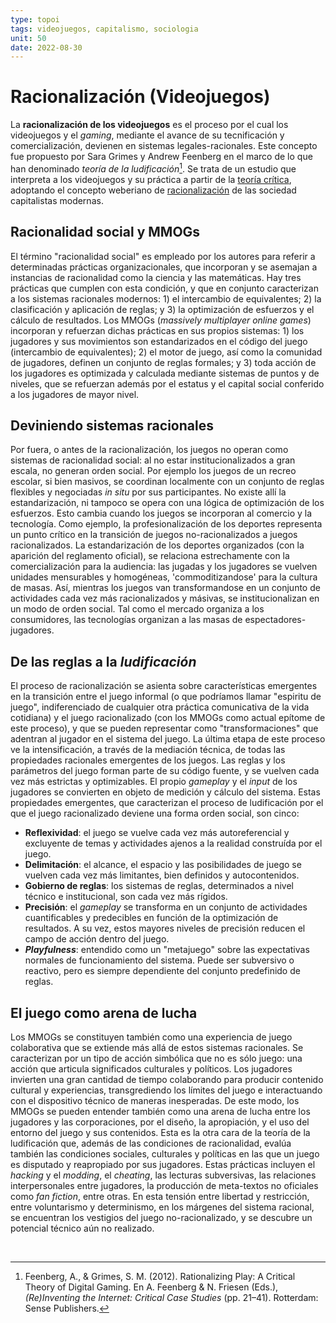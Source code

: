 ```yaml
---
type: topoi
tags: videojuegos, capitalismo, sociologia
unit: 50
date: 2022-08-30
---
```


# Racionalización (Videojuegos)
La **racionalización de los videojuegos** es el proceso por el cual los videojuegos y el *gaming*, mediante el avance de su tecnificación y comercialización, devienen en sistemas legales-racionales. Este concepto fue propuesto por Sara Grimes y Andrew Feenberg en el marco de lo que han denominado *teoría de la ludificación*[^1]. Se trata de un estudio que interpreta a los videojuegos y su práctica a partir de la [teoría crítica](https://es.wikipedia.org/wiki/Teor%C3%ADa_cr%C3%ADtica), adoptando el concepto weberiano de [racionalización](https://es.wikipedia.org/wiki/Racionalizaci%C3%B3n_(sociolog%C3%ADa)) de las sociedad capitalistas modernas.

## Racionalidad social y MMOGs
El término "racionalidad social" es empleado por los autores para referir a determinadas prácticas organizacionales, que incorporan y se asemajan a instancias de racionalidad como la ciencia y las matemáticas. Hay tres prácticas que cumplen con esta condición, y que en conjunto caracterizan a los sistemas racionales modernos: 1) el intercambio de equivalentes; 2) la clasificación y aplicación de reglas; y 3) la optimización de esfuerzos y el cálculo de resultados.
Los MMOGs (*massively multiplayer online games*) incorporan y refuerzan dichas prácticas en sus propios sistemas: 1) los jugadores y sus movimientos son estandarizados en el código del juego (intercambio de equivalentes); 2) el motor de juego, así como la comunidad de jugadores, definen un conjunto de reglas formales; y 3) toda acción de los jugadores es optimizada y calculada mediante sistemas de puntos y de niveles, que se refuerzan además por el estatus y el capital social conferido a los jugadores de mayor nivel.

## Deviniendo sistemas racionales
Por fuera, o antes de la racionalización, los juegos no operan como sistemas de racionalidad social: al no estar institucionalizados a gran escala, no generan orden social. Por ejemplo los juegos de un recreo escolar, si bien masivos, se coordinan localmente con un conjunto de reglas flexibles y negociadas *in situ* por sus participantes. No existe allí la estandarización, ni tampoco se opera con una lógica de optimización de los esfuerzos.
Esto cambia cuando los juegos se incorporan al comercio y la tecnología. Como ejemplo, la profesionalización de los deportes representa un punto crítico en la transición de juegos no-racionalizados a juegos racionalizados. La estandarización de los deportes organizados (con la aparición del reglamento oficial), se relaciona estrechamente con la comercialización para la audiencia: las jugadas y los jugadores se vuelven unidades mensurables y homogéneas, 'commoditizandose' para la cultura de masas.
Así, mientras los juegos van transformandose en un conjunto de actividades cada vez más racionalizados y másivas, se institucionalizan en un modo de orden social. Tal como el mercado organiza a los consumidores, las tecnologías organizan a las masas de espectadores-jugadores.

## De las reglas a la *ludificación*
El proceso de racionalización se asienta sobre características emergentes en la transición entre el juego informal (o que podríamos llamar "espiritu de juego", indiferenciado de cualquier otra práctica comunicativa de la vida cotidiana) y el juego racionalizado (con los MMOGs como actual epítome de este proceso), y que se pueden representar como "transformaciones" que adentran al jugador en el sistema del juego.
La última etapa de este proceso ve la intensificación, a través de la mediación técnica, de todas las propiedades racionales emergentes de los juegos. Las reglas y los parámetros del juego forman parte de su código fuente, y se vuelven cada vez más estrictas y optimizables. El propio *gameplay* y el *input* de los jugadores se convierten en objeto de medición y cálculo del sistema.
Estas propiedades emergentes, que caracterizan el proceso de ludificación por el que el juego racionalizado deviene una forma orden social, son cinco:

- **Reflexividad**: el juego se vuelve cada vez más autoreferencial y excluyente de temas y actividades ajenos a la realidad construída por el juego.
- **Delimitación**: el alcance, el espacio y las posibilidades de juego se vuelven cada vez más limitantes, bien definidos y autocontenidos.
- **Gobierno de reglas**: los sistemas de reglas, determinados a nivel técnico e institucional, son cada vez más rígidos.
- **Precisión**: el *gameplay* se transforma en un conjunto de actividades cuantificables y predecibles en función de la optimización de resultados. A su vez, estos mayores niveles de precisión reducen el campo de acción dentro del juego.
- ***Playfulness***: entendido como un "metajuego" sobre las expectativas normales de funcionamiento del sistema. Puede ser subversivo o reactivo, pero es siempre dependiente del conjunto predefinido de reglas.


## El juego como arena de lucha
Los MMOGs se constituyen también como una experiencia de juego colaborativa que se extiende más allá de estos sistemas racionales. Se caracterizan por un tipo de acción simbólica que no es sólo juego: una acción que articula significados culturales y políticos. Los jugadores invierten una gran cantidad de tiempo colaborando para producir contenido cultural y experiencias, transgrediendo los límites del juego e interactuando con el dispositivo técnico de maneras inesperadas. De este modo, los MMOGs se pueden entender también como una arena de lucha entre los jugadores y las corporaciones, por el diseño, la apropiación, y el uso del entorno del juego y sus contenidos.
Esta es la otra cara de la teoría de la ludificación que, además de las condiciones de racionalidad, evalúa también las condiciones sociales, culturales y políticas en las que un juego es disputado y reapropiado por sus jugadores. Estas prácticas incluyen el *hacking* y el *modding*, el *cheating*, las lecturas subversivas, las relaciones interpersonales entre jugadores, la producción de meta-textos no oficiales como *fan fiction*, entre otras.
En esta tensión entre libertad y restricción, entre voluntarismo y determinismo, en los márgenes del sistema racional, se encuentran los vestigios del juego no-racionalizado, y se descubre un potencial técnico aún no realizado.


[^1]: Feenberg, A., & Grimes, S. M. (2012). Rationalizing Play: A Critical Theory of Digital Gaming. En A. Feenberg & N. Friesen (Eds.), *(Re)Inventing the Internet: Critical Case Studies* (pp. 21–41). Rotterdam: Sense Publishers.

‌